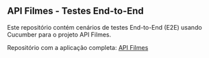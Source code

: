 ## API Filmes - Testes End-to-End

Este repositório contém cenários de testes End-to-End (E2E) usando Cucumber para o projeto API Filmes.

Repositório com a aplicação completa: [API Filmes](https://github.com/lauluah/APIFilmes)